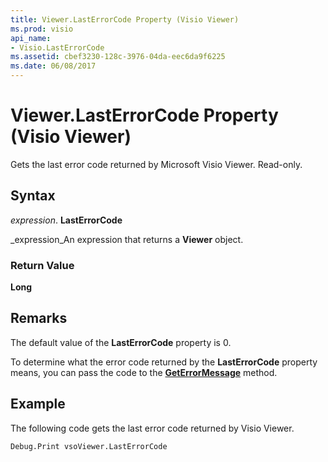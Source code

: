 ```yaml
---
title: Viewer.LastErrorCode Property (Visio Viewer)
ms.prod: visio
api_name:
- Visio.LastErrorCode
ms.assetid: cbef3230-128c-3976-04da-eec6da9f6225
ms.date: 06/08/2017
---
```



# Viewer.LastErrorCode Property (Visio Viewer)

Gets the last error code returned by Microsoft Visio Viewer. Read-only.


## Syntax

 _expression_. **LastErrorCode**

 _expression_An expression that returns a **Viewer** object.


### Return Value

 **Long**


## Remarks

The default value of the **LastErrorCode** property is 0.

To determine what the error code returned by the **LastErrorCode** property means, you can pass the code to the **[GetErrorMessage](viewer-geterrormessage-method-visio-viewer.md)** method.


## Example

The following code gets the last error code returned by Visio Viewer.


```vb
Debug.Print vsoViewer.LastErrorCode
```


